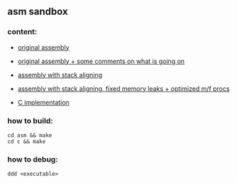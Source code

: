 ## asm sandbox

### content:
- [original assembly](asm/main.asm)
- [original assembly + some comments on what is going on](asm/main.info.asm)
- [assembly with stack aligning](asm/main.deb.asm)
- [assembly with stack aligning, fixed memory leaks + optimized m/f procs](asm/main.deb.fixed.asm)


- [C implementation](c/main.c)


### how to build:
```
cd asm && make
cd c && make
```

### how to debug:
```
ddd <executable>
```
